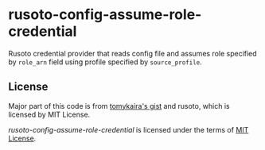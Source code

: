 # rusoto-config-assume-role-credential

Rusoto credential provider that reads config file and assumes role specified by `role_arn` field using profile specified by `source_profile`.

## License

Major part of this code is from [tomykaira's gist](https://gist.github.com/tomykaira/9b4b39b91dc750dfd2c7521eac7c4c59#file-credentials-rs) and rusoto, which is licensed by MIT License.

_rusoto-config-assume-role-credential_ is licensed under the terms of [MIT License](https://spdx.org/licenses/MIT.html).
